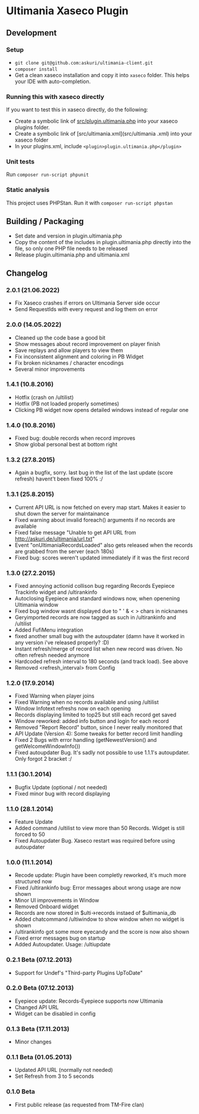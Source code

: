 # Ultimania Xaseco Plugin

## Development

### Setup

- `git clone git@github.com:askuri/ultimania-client.git`
- `composer install`
- Get a clean xaseco installation and copy it into `xaseco` folder. This helps your IDE with auto-completion.

### Running this with xaseco directly

If you want to test this in xaseco directly, do the following:
- Create a symbolic link of [src/plugin.ultimania.php](src/plugin.ultimania.php) into your xaseco plugins folder.
- Create a symbolic link of [src/ultimania.xml](src/ultimania .xml) into your xaseco folder
- In your plugins.xml, include `<plugin>plugin.ultimania.php</plugin>`

### Unit tests

Run `composer run-script phpunit`

### Static analysis

This project uses PHPStan. Run it with `composer run-script phpstan`

## Building / Packaging

- Set date and version in plugin.ultimania.php
- Copy the content of the includes in plugin.ultimania.php directly into the file, so only one PHP file needs to be released
- Release plugin.ultimania.php and ultimania.xml

## Changelog

### 2.0.1 (21.06.2022)
- Fix Xaseco crashes if errors on Ultimania Server side occur
- Send RequestIds with every request and log them on error

### 2.0.0 (14.05.2022)

- Cleaned up the code base a good bit
- Show messages about record improvement on player finish
- Save replays and allow players to view them
- Fix inconsistent alignment and coloring in PB Widget
- Fix broken nicknames / character encodings
- Several minor improvements

### 1.4.1 (10.8.2016)

- Hotfix (crash on /ultilist)
- Hotfix (PB not loaded properly sometimes)
- Clicking PB widget now opens detailed windows instead of regular one

### 1.4.0 (10.8.2016)

- Fixed bug: double records when record improves
- Show global personal best at bottom right

### 1.3.2 (27.8.2015)

- Again a bugfix, sorry. last bug in the list of the last update (score refresh) havent't been fixed 100% :/

### 1.3.1 (25.8.2015)

- Current API URL is now fetched on every map start. Makes it easier to shut down the server for maintainance
- Fixed warning about invalid foreach() arguments if no records are available
- Fixed false message "Unable to get API URL from http://askuri.de/ultimania/url.txt"
- Event "onUltimaniaRecordsLoaded" also gets released when the records are grabbed from the server (each 180s)
- Fixed bug: scores weren't updated immediately if it was the first record

### 1.3.0 (27.2.2015)

- Fixed annoying actionid collison bug regarding Records Eyepiece Trackinfo widget and /ultirankinfo
- Autoclosing Eyepiece and standard windows now, when openening Ultimania window
- Fixed bug window wasnt displayed due to " ' & < > chars in nicknames
- Geryimported records are now tagged as such in /ultirankinfo and /ultilist
- Added FufiMenu integration
- fixed another small bug with the autoupdater (damn have it worked in any version i've released properly? :D)
- Instant refresh/merge of record list when new record was driven. No often refresh needed anymore
- Hardcoded refresh interval to 180 seconds (and track load). See above
- Removed <refresh_interval> from Config

### 1.2.0 (17.9.2014)

- Fixed Warning when player joins
- Fixed Warning when no records available and using /ultilist
- Window Infotext refreshs now on each opening
- Records displaying limited to top25 but still each record get saved
- Window reworked: added info button and login for each record
- Removed "Report Record" button, since I never really monitored that
- API Update (Version 4): Some tweaks for better record limit handling
- Fixed 2 Bugs with error handling (getNewestVersion() and getWelcomeWindowInfo())
- Fixed autoupdater Bug. It's sadly not possible to use 1.1.1's autoupdater. Only forgot 2 bracket :/

### 1.1.1 (30.1.2014)

- Bugfix Update (optional / not needed)
- Fixed minor bug with record displaying

### 1.1.0 (28.1.2014)

- Feature Update
- Added command /ultilist to view more than 50 Records. Widget is still forced to 50
- Fixed Autoupdater Bug. Xaseco restart was required before using autoupdater

### 1.0.0 (11.1.2014)

- Recode update: Plugin have been completly reworked, it's much more structured now
- Fixed /ultirankinfo bug: Error messages about wrong usage are now shown
- Minor UI improvements in Window
- Removed Onboard widget
- Records are now stored in $ulti->records instaed of $ultimania_db
- Added chatcommand /ultiwindow to show window when no widget is shown
- /ultirankinfo got some more eyecandy and the score is now also shown
- Fixed error messages bug on startup
- Added Autoupdater. Usage: /ultiupdate

### 0.2.1 Beta (07.12.2013)

- Support for Undef's "Third-party Plugins UpToDate"

### 0.2.0 Beta (07.12.2013)

- Eyepiece update: Records-Eyepiece supports now Ultimania
- Changed API URL
- Widget can be disabled in config

### 0.1.3 Beta (17.11.2013)

- Minor changes

### 0.1.1 Beta (01.05.2013)

- Updated API URL (normally not needed)
- Set Refresh from 3 to 5 seconds

### 0.1.0 Beta

- First public release (as requested from TM-Fire clan)

